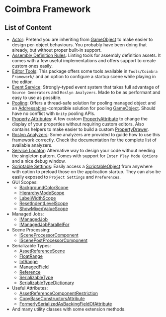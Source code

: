 ﻿# Coimbra Framework

## List of Content

- [Actor](Actor.md): Pretend you are inheriting from [GameObject] to make easier to design per-object behaviours. You probably have been doing that already, but without proper built-in support.
- [Assembly Definition Rules](AssemblyDefinitionRules.md): Linting tools for assembly definition assets. It comes with a few useful implementations and offers support to create custom ones easily.
- [Editor Tools](EditorTools.md): This package offers some tools available in `Tools/Coimbra Framework/` and an option to configure a startup scene while playing in the editor.
- [Event Service](EventService.md): Strongly-typed event system that takes full advantage of `Source Generators` and `Roslyn Analyzers`. Made to be as performant and easy to use as possible.
- [Pooling](Pooling.md): Offers a thread-safe solution for pooling managed object and an [Addressables]-compatible solution for pooling [GameObject]. Should have no conflict with `Unity` pooling APIs.
- [Property Attributes](PropertyAttributes.md): A few custom [PropertyAttribute] to change the display of your properties without requiring custom editors. Also contains helpers to make easier to build a custom [PropertyDrawer].
- [Roslyn Analyzers](RoslynAnalyzers.md): Some analyzers are provided to guide how to use this framework correctly. Check the documentation for the complete list of available analyzers.
- [Service Locator](ServiceLocator.md): Alternative way to design your code without needing the singleton pattern. Comes with support for `Enter Play Mode Options` and a nice debug window.
- [Scriptable Settings](ScriptableSettings.md): Easily access a [ScriptableObject] from anywhere with option to preload those on the application startup. They can also be easily exposed to `Project Settings` and `Preferences`.
- GUI Scopes:
    - [BackgroundColorScope](../Coimbra.Editor/GUIScopes/BackgroundColorScope.cs)
    - [HierarchyModeScope](../Coimbra.Editor/GUIScopes/HierarchyModeScope.cs)
    - [LabelWidthScope](../Coimbra.Editor/GUIScopes/LabelWidthScope.cs)
    - [ResetIndentLevelScope](../Coimbra.Editor/GUIScopes/ResetIndentLevelScope.cs)
    - [ShowMixedValueScope](../Coimbra.Editor/GUIScopes/ShowMixedValueScope.cs)
- Managed Jobs:
    - [IManagedJob](../Coimbra.Jobs/IManagedJob.cs)
    - [IManagedJobParallelFor](../Coimbra.Jobs/IManagedJobParallelFor.cs)
- Scene Processing:
    - [ISceneProcessorComponent](../Coimbra/ISceneProcessorComponent.cs)
    - [IScenePostProcessorComponent](../Coimbra/IScenePostProcessorComponent.cs)
- Serializable Types:
    - [AssetReferenceScene](../Coimbra/AssetReferenceScene.cs)
    - [FloatRange](../Coimbra/FloatRange.cs)
    - [IntRange](../Coimbra/IntRange.cs)
    - [ManagedField](../Coimbra/ManagedField`1.cs)
    - [Reference](../Coimbra/Reference`1.cs)
    - [SerializableType](../Coimbra/SerializableType`1.cs)
    - [SerializableTypeDictionary](../Coimbra/SerializableTypeDictionary`3.cs)
- Useful Attributes:
    - [AssetReferenceComponentRestriction](../Coimbra/AssetReferenceComponentRestriction.cs)
    - [CopyBaseConstructorsAttribute](../Coimbra/CopyBaseConstructorsAttribute.cs)
    - [FormerlySerializedAsBackingFieldOfAttribute](../Coimbra/FormerlySerializedAsBackingFieldOfAttribute.cs)
- And many utility classes with some extension methods.

[Addressables]:<https://docs.unity3d.com/Manual/com.unity.addressables.html>
[GameObject]:<https://docs.unity3d.com/ScriptReference/GameObject.html>
[PropertyAttribute]:<https://docs.unity3d.com/ScriptReference/PropertyAttribute.html>
[PropertyDrawer]:<https://docs.unity3d.com/ScriptReference/PropertyDrawer.html>
[ScriptableObject]:<https://docs.unity3d.com/ScriptReference/ScriptableObject.html>
